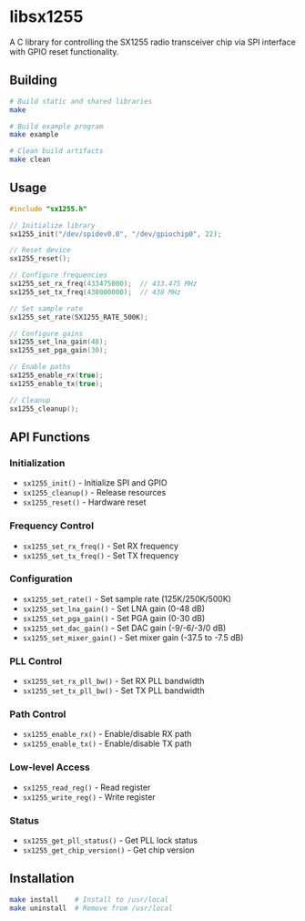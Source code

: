 # libsx1255

A C library for controlling the SX1255 radio transceiver chip via SPI interface with GPIO reset functionality.

## Building

```bash
# Build static and shared libraries
make

# Build example program
make example

# Clean build artifacts
make clean
```

## Usage

```c
#include "sx1255.h"

// Initialize library
sx1255_init("/dev/spidev0.0", "/dev/gpiochip0", 22);

// Reset device
sx1255_reset();

// Configure frequencies
sx1255_set_rx_freq(433475000);  // 433.475 MHz
sx1255_set_tx_freq(438000000);  // 438 MHz

// Set sample rate
sx1255_set_rate(SX1255_RATE_500K);

// Configure gains
sx1255_set_lna_gain(48);
sx1255_set_pga_gain(30);

// Enable paths
sx1255_enable_rx(true);
sx1255_enable_tx(true);

// Cleanup
sx1255_cleanup();
```

## API Functions

### Initialization
- `sx1255_init()` - Initialize SPI and GPIO
- `sx1255_cleanup()` - Release resources
- `sx1255_reset()` - Hardware reset

### Frequency Control
- `sx1255_set_rx_freq()` - Set RX frequency
- `sx1255_set_tx_freq()` - Set TX frequency

### Configuration
- `sx1255_set_rate()` - Set sample rate (125K/250K/500K)
- `sx1255_set_lna_gain()` - Set LNA gain (0-48 dB)
- `sx1255_set_pga_gain()` - Set PGA gain (0-30 dB)
- `sx1255_set_dac_gain()` - Set DAC gain (-9/-6/-3/0 dB)
- `sx1255_set_mixer_gain()` - Set mixer gain (-37.5 to -7.5 dB)

### PLL Control
- `sx1255_set_rx_pll_bw()` - Set RX PLL bandwidth
- `sx1255_set_tx_pll_bw()` - Set TX PLL bandwidth

### Path Control
- `sx1255_enable_rx()` - Enable/disable RX path
- `sx1255_enable_tx()` - Enable/disable TX path

### Low-level Access
- `sx1255_read_reg()` - Read register
- `sx1255_write_reg()` - Write register

### Status
- `sx1255_get_pll_status()` - Get PLL lock status
- `sx1255_get_chip_version()` - Get chip version

## Installation

```bash
make install    # Install to /usr/local
make uninstall  # Remove from /usr/local
```

